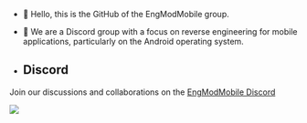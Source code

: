 - 👋 Hello, this is the GitHub of the EngModMobile group.
- 👀 We are a Discord group with a focus on reverse engineering for mobile applications, particularly on the Android operating system.

- ## Discord

Join our discussions and collaborations on the [EngModMobile Discord](https://discord.gg/qXpWvP99Zy)


![ ](https://imgur.com/a/V1hbdyhttps://imgur.com/a/V1hbdyT)

